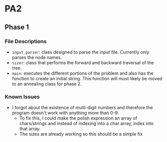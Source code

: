 # PA2 #
## Phase 1 ##
### File Descriptions ###
* ``input_parser``: class designed to parse the input file. Currently only parses the node names.
* ``sizer``: class that performs the forward and backward traversal of the tree. 
* ``main``: executes the different portions of the problem and also has the function to create an initial string. This function will most likely be moved to an annealing class for phase 2.

### Known Issues ###
* I forgot about the existence of multi-digit numbers and therefore the program doesn't work with anything more than 0-9. 
    * To fix this, I could make the polish expression an array of chars/strings and instead of indexing into a char array, index into that array.
    * The sizes are already working so this should be a simple fix